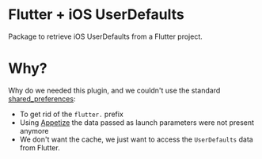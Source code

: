# Flutter + iOS UserDefaults

Package to retrieve iOS  UserDefaults from a Flutter project.

# Why?

Why do we needed this plugin, and we couldn't use the standard [shared_preferences](https://pub.dev/packages/shared_preferences):
 
- To get rid of the `flutter.` prefix 
- Using [Appetize](appetize.io) the data passed as launch parameters were not present anymore
- We don't want the cache, we just want to access the `UserDefaults` data from Flutter.